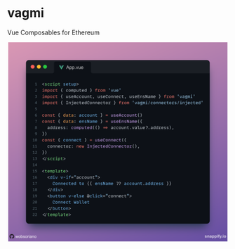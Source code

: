 # vagmi

Vue Composables for Ethereum

<p align="center">
  <img src="packages/vagmi/sample.png" width="500" />
</p>
